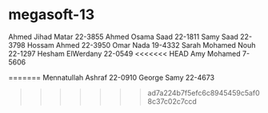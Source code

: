 megasoft-13
===========
Ahmed Jihad Matar 22-3855
Ahmed Osama Saad 22-1811
Samy Saad 22-3798
Hossam Ahmed 22-3950
Omar Nada 19-4332
Sarah Mohamed Nouh 22-1297
Hesham ElWerdany 22-0549
<<<<<<< HEAD
Amy Mohamed 7-5606

=======
Mennatullah Ashraf 22-0910 
George Samy 22-4673
>>>>>>> ad7a224b7f5efc6c8945459c5af08c37c02c7ccd
